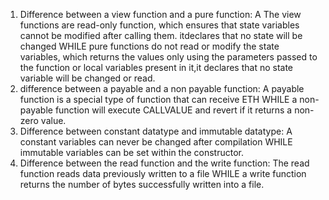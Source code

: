 1. Difference between a view function and a pure function: A The view functions are read-only function, which ensures that state variables cannot be modified after calling them. itdeclares that no state will be changed WHILE  pure functions do not read or modify the state variables, which returns the values only using the parameters passed to the function or local variables present in it,it declares that no state variable will be changed or read.
2. difference between a payable and a non payable function: A payable function is a special type of function that can receive ETH WHILE a non-payable function will execute CALLVALUE and revert if it returns a non-zero value.
3. Difference between constant datatype and  immutable datatype: A constant variables can never be changed after compilation WHILE immutable variables can be set within the constructor.
4. Difference between the read function and the write function: The read function reads data previously written to a file WHILE a write function returns the number of bytes successfully written into a file.
